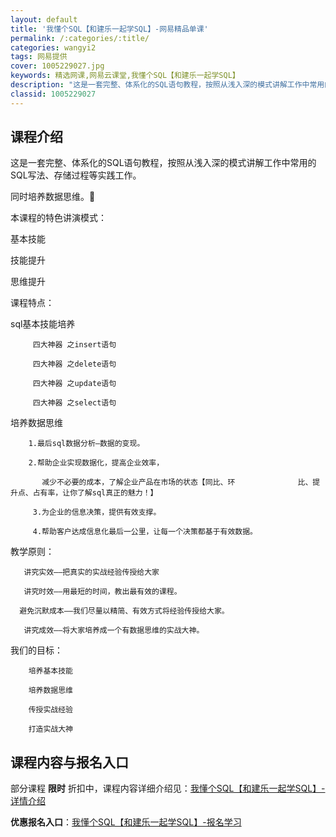 ```yaml
---
layout: default
title: '我懂个SQL【和建乐一起学SQL】-网易精品单课'
permalink: /:categories/:title/
categories: wangyi2
tags: 网易提供
cover: 1005229027.jpg
keywords: 精选网课,网易云课堂,我懂个SQL【和建乐一起学SQL】
description: "这是一套完整、体系化的SQL语句教程，按照从浅入深的模式讲解工作中常用的SQL写法、存储过程等实践工作。同时培养数据思维。本课程的特色讲演模式：基本技能技能提升思维提升课程特点：sql基本技"
classid: 1005229027
---
```


## 课程介绍

这是一套完整、体系化的SQL语句教程，按照从浅入深的模式讲解工作中常用的SQL写法、存储过程等实践工作。

同时培养数据思维。

本课程的特色讲演模式：

基本技能

技能提升

思维提升  

课程特点：

sql基本技能培养

         四大神器 之insert语句

         四大神器 之delete语句

         四大神器 之update语句

         四大神器 之select语句

培养数据思维

        1.最后sql数据分析—数据的变现。

        2.帮助企业实现数据化，提高企业效率，

           减少不必要的成本，了解企业产品在市场的状态【同比、环              比、提升点、占有率，让你了解sql真正的魅力！】

         3.为企业的信息决策，提供有效支撑。

         4.帮助客户达成信息化最后一公里，让每一个决策都基于有效数据。

教学原则：

       讲究实效——把真实的实战经验传授给大家

       讲究时效——用最短的时间，教出最有效的课程。

      避免沉默成本——我们尽量以精简、有效方式将经验传授给大家。

       讲究成效——将大家培养成一个有数据思维的实战大神。

我们的目标：

        培养基本技能

        培养数据思维

        传授实战经验

        打造实战大神

## 课程内容与报名入口

部分课程 **限时** 折扣中，课程内容详细介绍见：[我懂个SQL【和建乐一起学SQL】-详情介绍](https://study.163.com/course/introduction/1005229027.htm?share=1&shareId=1025206652&utm_campaign=share&utm_medium=iphoneShare&utm_source=&utm_u=1025206652)

**优惠报名入口**：[我懂个SQL【和建乐一起学SQL】-报名学习](https://study.163.com/course/introduction/1005229027.htm?share=1&shareId=1025206652&utm_campaign=share&utm_medium=iphoneShare&utm_source=&utm_u=1025206652)

